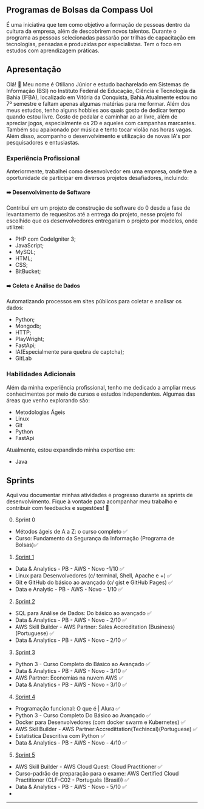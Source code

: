 ## Programas de Bolsas da Compass Uol

 É uma iniciativa que tem como objetivo a formação de pessoas dentro da cultura da empresa, além de descobrirem novos talentos. 
 Durante o programa as pessoas selecionadas passarão por trilhas de capacitação em tecnologias, pensadas e produzidas por especialistas.
 Tem o foco em  estudos com aprendizagem práticas.


## Apresentação

Olá! 👋 Meu nome é Otiliano Júnior e estudo bacharelado em Sistemas de Informação (BSI) no Instituto Federal de Educação, Ciência e Tecnologia da Bahia (IFBA), localizado em Vitória da Conquista, Bahia.Atualmente estou no 7º semestre e faltam apenas algumas matérias para me formar. Além dos meus estudos, tenho alguns hobbies aos quais gosto de dedicar tempo quando estou livre. Gosto de pedalar e caminhar ao ar livre, além de apreciar jogos, especialmente os 2D e aqueles com campanhas marcantes. Também sou apaixonado por música e tento tocar violão nas horas vagas. Além disso, acompanho o desenvolvimento e utilização de novas IA's por pesquisadores e entusiastas.

### Experiência Profissional

Anteriormente, trabalhei como desenvolvedor em uma empresa, onde tive a oportunidade de participar em diversos projetos desafiadores, incluindo:

####  ➡️ Desenvolvimento de Software

Contribuí em um projeto de construção de software do 0 desde a fase de levantamento de requesitos até a entrega do projeto, nesse projeto foi escolhido que os desenvolvedores entregariam o projeto por modelos, onde utilizei:

 - PHP com CodeIgniter 3;
 - JavaScript; 
 - MySQL;
 - HTML;
 - CSS;
 - BitBucket;

#### ➡️ Coleta e Análise de Dados

Automatizando processos em sites públicos para coletar e analisar os dados:

 - Python;
 - Mongodb;
 - HTTP;
 - PlayWright;
 - FastApi;
 - IA(Especialmente para quebra de captcha);
 - GitLab

### Habilidades Adicionais

Além da minha experiência profissional, tenho me dedicado a ampliar meus conhecimentos por meio de cursos e estudos independentes. Algumas das áreas que venho explorando são:

- Metodologias Ágeis
- Linux
- Git
- Python
- FastApi

Atualmente, estou expandindo minha expertise em:

- Java

## Sprints

Aqui vou documentar minhas atividades e progresso durante as sprints de desenvolvimento. Fique à vontade para acompanhar meu trabalho e contribuir com feedbacks e sugestões! 🚀

0. Sprint 0

- Métodos ágeis de A a Z: o curso completo ✅
- Curso: Fundamento da Segurança da Informação (Programa de Bolsas)✅

1. [Sprint 1](sprint-1/README.md)

- Data & Analytics - PB - AWS - Novo -1/10 ✅
- Linux para Desenvolvedores (c/ terminal, Shell, Apache e +) ✅
- Git e GitHub do básico ao avançado (c/ gist e GitHub Pages) ✅
- Data e Analytic - PB - AWS - Novo - 1/10 ✅

2. [Sprint 2](sprint-2/README.md)

- SQL para Análise de Dados: Do básico ao avançado ✅
- Data & Analytics - PB - AWS - Novo - 2/10 ✅
- AWS Skill Builder - AWS Partner: Sales Accreditation (Business) (Portuguese) ✅
- Data & Analytics - PB - AWS - Novo - 2/10 ✅

3. [Sprint 3](sprint-3/README.md)

- Python 3 - Curso Completo do Básico ao Avançado ✅
- Data & Analytics - PB - AWS - Novo - 3/10 ✅
- AWS Partner: Economias na nuvem AWS ✅
- Data & Analytics - PB - AWS - Novo - 3/10 ✅

4. [Sprint 4](sprint-4/README.md)

- Programação funcional: O que é | Alura ✅
- Python 3 - Curso Completo Do Básico ao Avançado ✅
- Docker para Desenvolvedores (com docker swarm e Kubernetes) ✅
- AWS Skil Builder - AWS Partner:Accredittation(Techincal)(Portuguese) ✅
- Estatística Descritiva com Python ✅
- Data & Analytics - PB - AWS - Novo - 4/10 ✅

5. [Sprint 5](sprint-5/README.md)

- AWS Skill Builder - AWS Cloud Quest: Cloud Practitioner ✅
- Curso-padrão de preparação para o exame: AWS Certified Cloud Practitioner (CLF-C02 - Português (Brasil)) ✅
- Data & Analytics - PB - AWS - Novo - 5/10 ✅
- 
___
